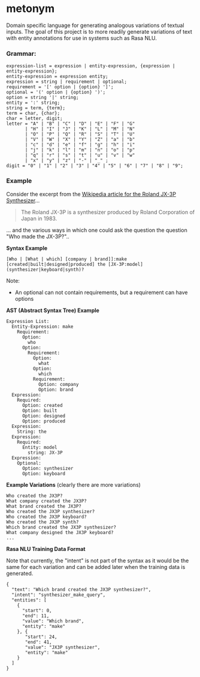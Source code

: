 # metonym
Domain specific language for generating analogous variations of textual inputs. The goal of this project is to more readily generate variations of text with entity annotations for use in systems such as Rasa NLU. 

### Grammar:
```
expression-list = expression | entity-expression, {expression | entity-expression};
entity-expression = expression entity;
expression = string | requirement | optional;
requirement = '[' option | {option} ']';
optional = '(' option | {option} ')';
option = string '|' string;
entity = ':' string;
string = term, {term};
term = char, {char};
char = letter, digit;
letter = "A" | "B" | "C" | "D" | "E" | "F" | "G"
       | "H" | "I" | "J" | "K" | "L" | "M" | "N"
       | "O" | "P" | "Q" | "R" | "S" | "T" | "U"
       | "V" | "W" | "X" | "Y" | "Z" | "a" | "b"
       | "c" | "d" | "e" | "f" | "g" | "h" | "i"
       | "j" | "k" | "l" | "m" | "n" | "o" | "p"
       | "q" | "r" | "s" | "t" | "u" | "v" | "w"
       | "x" | "y" | "z" | "-" | "_" ;
digit = "0" | "1" | "2" | "3" | "4" | "5" | "6" | "7" | "8" | "9";
```

### Example
Consider the excerpt from the [Wikipedia article for the Roland JX-3P Synthesizer](https://en.wikipedia.org/wiki/Roland_JX-3P)...
> The Roland JX-3P is a synthesizer produced by Roland Corporation of Japan in 1983.

... and the various ways in which one could ask the question the question "Who made the JX-3P?"..

__Syntax Example__
```
[Who | [What | which] [company | brand]]:make [created|built|designed|produced] the [JX-3P:model] (synthesizer|keyboard|synth)?
```

Note: 
* An optional can not contain requirements, but a requirement can have options

__AST (Abstract Syntax Tree) Example__
```
Expression List:
  Entity-Expression: make
    Requirement:
      Option: 
        who
      Option:
        Requirement:
          Option: 
            what
          Option: 
            which
          Requirement:
            Option: company
            Option: brand
  Expression:
    Required:
      Option: created
      Option: built
      Option: designed
      Option: produced
  Expression:
    String: the
  Expression:
    Required:
      Entity: model
        string: JX-3P
  Expression:
    Optional:
      Option: synthesizer
      Option: keyboard
```

__Example Variations__ (clearly there are more variations)
```
Who created the JX3P?
What company created the JX3P?
What brand created the JX3P?
Who created the JX3P synthesizer?
Who created the JX3P keyboard?
Who created the JX3P synth?
Which brand created the JX3P synthesizer?
What company designed the JX3P keyboard?
...
```

__Rasa NLU Training Data Format__

Note that currently, the "intent" is not part of the syntax as it would be the same for each variation and can be added later when the training data is generated.
```
{
  "text": "Which brand created the JX3P synthesizer?",
  "intent": "synthesizer_make_query",
  "entities": [
    {
      "start": 0,
      "end": 11,
      "value": "Which brand",
      "entity": "make"
    }, {
       "start": 24, 
       "end": 41,
       "value": "JX3P synthesizer", 
       "entity": "make"
    }
  ]
}
```
